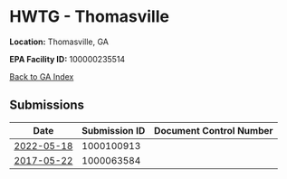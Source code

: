 # HWTG - Thomasville

**Location:** Thomasville, GA

**EPA Facility ID:** 100000235514

[Back to GA Index](../../index.md)

## Submissions

| Date | Submission ID | Document Control Number |
|------|--------------|-------------------------|
| [2022-05-18](submissions/1000100913.md) | 1000100913 |  |
| [2017-05-22](submissions/1000063584.md) | 1000063584 |  |
